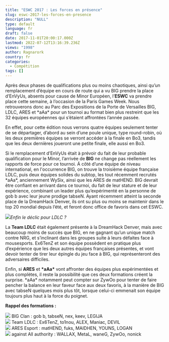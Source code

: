 ```yaml
---
title: "ESWC 2017 : Les forces en présence"
slug: eswc-2017-les-forces-en-presence
description: "NULL"
type: default
language: fr
draft: false
date: 2017-11-01T20:00:17.000Z
lastmod: 2022-07-12T13:16:39.236Z
views: "1998"
author: Ragnarork
country: fr
categories:
  - Compétition
tags: []
---
```

Après deux phases de qualifications plus ou moins chaotiques, ainsi qu’un remplacement d’équipe en cours de route qui a vu BIG prendre la place d’EnVyUs, absents pour cause de Minor Européen, l’**ESWC** va prendre place cette semaine, à l’occasion de la Paris Games Week. Nous retrouverons donc au Parc des Expositions de la Porte de Versailles BIG, LDLC, ARES et \*aAa\* pour un tournoi au format bien plus restreint que les 32 équipes européennes qui s’étaient affrontées l’année passée.

En effet, pour cette édition nous verrons quatre équipes seulement tenter de se départager, d’abord au sein d’une poule unique, type round-robin, où les deux premières équipes se verront accéder à la finale en Bo3, tandis que les deux dernières joueront une petite finale, elle aussi en Bo3.

Si le remplacement d’EnVyUs était à prévoir du fait de leur probable qualification pour le Minor, l’arrivée de **BIG** ne change pas réellement les rapports de force pour ce tournoi. Á côté d’une équipe de niveau international, en l'occurrence BIG, on trouve la troisième équipe française LDLC, puis deux équipes solides du subtop, les tout récemment recrutés \*aAa\*, anciennement WySix, ainsi que les ARES de matHEND. BIG devrait être confiant en arrivant dans ce tournoi, du fait de leur stature et de leur expérience, combinant un leader plus qu’expérimenté en la personne de gob b avec leur jeune prodige tabseN. Ayant récemment atteint la seconde place de la DreamHack Denver, ils ont su plus ou moins se maintenir dans le top 20 mondial depuis l’été, et feront donc office de favoris dans cet ESWC.

![](/images/articles/59fa18472315e/images/Ceo5kAOD8mgXrIvqRWKNr2LcnTb8ud5CnrrHokS3.jpeg)_Enfin le déclic pour LDLC ?_

La **Team LDLC** était également présente à la DreamHack Denver, mais avec beaucoup moins de succès que BIG, en ne gagnant qu’un unique match contre NRG, et s’inclinant dans les groupes suite à leurs défaites face à mousesports. Ex6TenZ et son équipe possèdent en pratique plus d’expérience que les deux autres équipes françaises présentes, et vont devoir tenter de tirer leur épingle du jeu face à BIG, qui représenteront des adversaires difficiles.

Enfin, si **ARES** et **\*aAa\*** vont affronter des équipes plus expérimentées et plus complètes, il reste la possibilité que ces deux formations créent la surprise. \*aAa\* notamment peut compter sur ZywOo pour tenter de faire pencher la balance en leur faveur face aux deux favoris, à la manière de BIG avec tabseN quelques mois plus tôt, lorsque celui-ci emmenait son équipe toujours plus haut à la force du poignet.

**Rappel des formations :**

![](/images/countries/de.svg) BIG Clan : gob b, tabseN, nex, keev, LEGIJA⁠   
![](/images/countries/eu.svg) Team LDLC : Ex6TenZ, to1nou, ALEX, Maniac, DEVIL⁠   
![](/images/countries/fr.svg) ARES Esport : matHEND, fuks, MAIDHEN, YOUNS, LOGAN⁠   
![](/images/countries/fr.svg) against All authority : WALLAX, MetaL, waneG, ZywOo, nonick⁠ 
